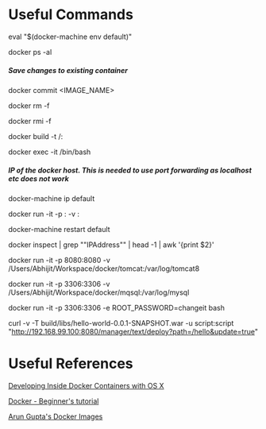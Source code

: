 # Useful Commands

eval "$(docker-machine env default)"

docker ps -al

##### Save changes to existing container
docker commit <CONTAINER ID> <IMAGE_NAME>

docker rm -f <CONTAINER ID>

docker rmi -f <IMAGE ID>

docker build -t <REPOSITORY NAME>/<IMAGE NAME>:<TAG NAME> <DOCKERFILE PATH>

docker exec -it <CONTAINER ID> /bin/bash

##### IP of the docker host. This is needed to use port forwarding as localhost etc does not work
docker-machine ip default

docker run -it -p <HOST PORT>:<CONTAINER PORT> -v <HOST DIR>:<CONTAINER DIR> <CONTAINER ID>

docker-machine restart default

docker inspect <CONTAINER ID> | grep "\"IPAddress\"" | head -1 | awk '{print $2}'

docker run -it -p 8080:8080 -v /Users/Abhijit/Workspace/docker/tomcat:/var/log/tomcat8 <CONTAINER ID>

docker run -it -p 3306:3306 -v /Users/Abhijit/Workspace/docker/mqsql:/var/log/mysql <CONTAINER ID>

docker run -it -p 3306:3306 -e ROOT_PASSWORD=changeit <CONTAINER ID> bash

curl -v -T build/libs/hello-world-0.0.1-SNAPSHOT.war -u script:script "http://192.168.99.100:8080/manager/text/deploy?path=/hello&update=true"

# Useful References

[Developing Inside Docker Containers with OS X](pharnisc.github.io/2015/09/16/developing-inside-docker-containers-with-osx.html)

[Docker - Beginner's tutorial](https://blog.talpor.com/2015/01/docker-beginners-tutorial)

[Arun Gupta's Docker Images](https://github.com/arun-gupta/docker-images)

